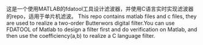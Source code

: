这是一个使用MATLAB的fdatool工具设计滤波器，并使用C语言实时实现滤波器的repo，适用于单片机滤波。
This repo contains matlab files and c files, they are used to realize a two-order Butterwors digital filter.You can use FDATOOL of Matlab to design a filter first and do verification on Matlab, and then use the coefficiency(a,b) to realize a C language filter.
